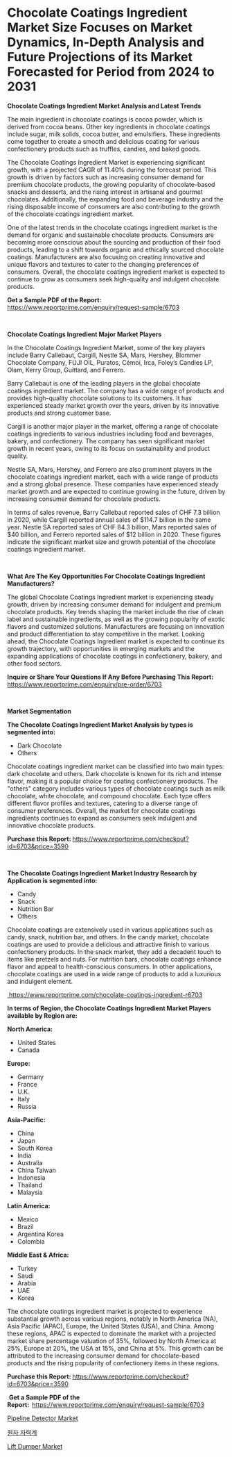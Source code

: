 <p><h1>Chocolate Coatings Ingredient Market Size Focuses on Market Dynamics, In-Depth Analysis and Future Projections of its Market Forecasted for Period from 2024 to 2031</h1></p><p><strong>Chocolate Coatings Ingredient Market Analysis and Latest Trends</strong></p>
<p><p>The main ingredient in chocolate coatings is cocoa powder, which is derived from cocoa beans. Other key ingredients in chocolate coatings include sugar, milk solids, cocoa butter, and emulsifiers. These ingredients come together to create a smooth and delicious coating for various confectionery products such as truffles, candies, and baked goods.</p><p>The Chocolate Coatings Ingredient Market is experiencing significant growth, with a projected CAGR of 11.40% during the forecast period. This growth is driven by factors such as increasing consumer demand for premium chocolate products, the growing popularity of chocolate-based snacks and desserts, and the rising interest in artisanal and gourmet chocolates. Additionally, the expanding food and beverage industry and the rising disposable income of consumers are also contributing to the growth of the chocolate coatings ingredient market.</p><p>One of the latest trends in the chocolate coatings ingredient market is the demand for organic and sustainable chocolate products. Consumers are becoming more conscious about the sourcing and production of their food products, leading to a shift towards organic and ethically sourced chocolate coatings. Manufacturers are also focusing on creating innovative and unique flavors and textures to cater to the changing preferences of consumers. Overall, the chocolate coatings ingredient market is expected to continue to grow as consumers seek high-quality and indulgent chocolate products.</p></p>
<p><strong>Get a Sample PDF of the Report:&nbsp;</strong> <a href="https://www.reportprime.com/enquiry/request-sample/6703">https://www.reportprime.com/enquiry/request-sample/6703</a></p>
<p>&nbsp;</p>
<p><strong>Chocolate Coatings Ingredient Major Market Players</strong></p>
<p><p>In the Chocolate Coatings Ingredient Market, some of the key players include Barry Callebaut, Cargill, Nestle SA, Mars, Hershey, Blommer Chocolate Company, FUJI OIL, Puratos, Cémoi, Irca, Foley’s Candies LP, Olam, Kerry Group, Guittard, and Ferrero. </p><p>Barry Callebaut is one of the leading players in the global chocolate coatings ingredient market. The company has a wide range of products and provides high-quality chocolate solutions to its customers. It has experienced steady market growth over the years, driven by its innovative products and strong customer base.</p><p>Cargill is another major player in the market, offering a range of chocolate coatings ingredients to various industries including food and beverages, bakery, and confectionery. The company has seen significant market growth in recent years, owing to its focus on sustainability and product quality.</p><p>Nestle SA, Mars, Hershey, and Ferrero are also prominent players in the chocolate coatings ingredient market, each with a wide range of products and a strong global presence. These companies have experienced steady market growth and are expected to continue growing in the future, driven by increasing consumer demand for chocolate products.</p><p>In terms of sales revenue, Barry Callebaut reported sales of CHF 7.3 billion in 2020, while Cargill reported annual sales of $114.7 billion in the same year. Nestle SA reported sales of CHF 84.3 billion, Mars reported sales of $40 billion, and Ferrero reported sales of $12 billion in 2020. These figures indicate the significant market size and growth potential of the chocolate coatings ingredient market.</p></p>
<p>&nbsp;</p>
<p><strong>What Are The Key Opportunities For Chocolate Coatings Ingredient Manufacturers?</strong></p>
<p><p>The global Chocolate Coatings Ingredient market is experiencing steady growth, driven by increasing consumer demand for indulgent and premium chocolate products. Key trends shaping the market include the rise of clean label and sustainable ingredients, as well as the growing popularity of exotic flavors and customized solutions. Manufacturers are focusing on innovation and product differentiation to stay competitive in the market. Looking ahead, the Chocolate Coatings Ingredient market is expected to continue its growth trajectory, with opportunities in emerging markets and the expanding applications of chocolate coatings in confectionery, bakery, and other food sectors.</p></p>
<p><strong>Inquire or Share Your Questions If Any Before Purchasing This Report:</strong> <a href="https://www.reportprime.com/enquiry/pre-order/6703">https://www.reportprime.com/enquiry/pre-order/6703</a></p>
<p>&nbsp;</p>
<p><strong>Market Segmentation</strong></p>
<p><strong>The Chocolate Coatings Ingredient Market Analysis by types is segmented into:</strong></p>
<p><ul><li>Dark Chocolate</li><li>Others</li></ul></p>
<p><p>Chocolate coatings ingredient market can be classified into two main types: dark chocolate and others. Dark chocolate is known for its rich and intense flavor, making it a popular choice for coating confectionery products. The "others" category includes various types of chocolate coatings such as milk chocolate, white chocolate, and compound chocolate. Each type offers different flavor profiles and textures, catering to a diverse range of consumer preferences. Overall, the market for chocolate coatings ingredients continues to expand as consumers seek indulgent and innovative chocolate products.</p></p>
<p><strong>Purchase this Report:&nbsp;</strong><a href="https://www.reportprime.com/checkout?id=6703&price=3590">https://www.reportprime.com/checkout?id=6703&price=3590</a></p>
<p>&nbsp;</p>
<p><strong>The Chocolate Coatings Ingredient Market Industry Research by Application is segmented into:</strong></p>
<p><ul><li>Candy</li><li>Snack</li><li>Nutrition Bar</li><li>Others</li></ul></p>
<p><p>Chocolate coatings are extensively used in various applications such as candy, snack, nutrition bar, and others. In the candy market, chocolate coatings are used to provide a delicious and attractive finish to various confectionery products. In the snack market, they add a decadent touch to items like pretzels and nuts. For nutrition bars, chocolate coatings enhance flavor and appeal to health-conscious consumers. In other applications, chocolate coatings are used in a wide range of products to add a luxurious and indulgent element.</p></p>
<p><a href="https://www.reportprime.com/chocolate-coatings-ingredient-r6703">&nbsp;https://www.reportprime.com/chocolate-coatings-ingredient-r6703</a></p>
<p><strong>In terms of Region, the Chocolate Coatings Ingredient Market Players available by Region are:</strong></p>
<p>
    <p> <strong> North America: </strong>
        <ul>
            <li>United States</li>
            <li>Canada</li>
        </ul>
        </p> 
    <p> <strong> Europe: </strong>
        <ul>
            <li>Germany</li>
            <li>France</li>
            <li>U.K.</li>
            <li>Italy</li>
            <li>Russia</li>
        </ul>
        </p> 
    <p> <strong> Asia-Pacific: </strong>
        <ul>
            <li>China</li>
            <li>Japan</li>
            <li>South Korea</li>
            <li>India</li>
            <li>Australia</li>
            <li>China Taiwan</li>
            <li>Indonesia</li>
            <li>Thailand</li>
            <li>Malaysia</li>
        </ul>
        </p> 
    <p> <strong> Latin America: </strong>
        <ul>
            <li>Mexico</li>
            <li>Brazil</li>
            <li>Argentina Korea</li>
            <li>Colombia</li>
        </ul>
        </p> 
    <p> <strong> Middle East & Africa: </strong>
        <ul>
            <li>Turkey</li>
            <li>Saudi</li>
            <li>Arabia</li>
            <li>UAE</li>
            <li>Korea</li>
        </ul>
    </p>
    </p>
<p><p>The chocolate coatings ingredient market is projected to experience substantial growth across various regions, notably in North America (NA), Asia Pacific (APAC), Europe, the United States (USA), and China. Among these regions, APAC is expected to dominate the market with a projected market share percentage valuation of 35%, followed by North America at 25%, Europe at 20%, the USA at 15%, and China at 5%. This growth can be attributed to the increasing consumer demand for chocolate-based products and the rising popularity of confectionery items in these regions.</p></p>
<p><strong>Purchase this Report: </strong><a href="https://www.reportprime.com/checkout?id=6703&price=3590">https://www.reportprime.com/checkout?id=6703&price=3590</a></p>
<p>&nbsp;<strong>Get a Sample PDF of the Report:&nbsp;&nbsp;</strong><a href="https://www.reportprime.com/enquiry/request-sample/6703">https://www.reportprime.com/enquiry/request-sample/6703</a></p>
<p><strong></strong></p>
<p><p><a href="https://view.publitas.com/reportprime-1/pipeline-detector-market-size-share-trends-analysis-report-by-application-regional-outlook-competitive-strategies-and-segment-forecasts-2024-2031/">Pipeline Detector Market</a></p><p><a href="https://github.com/laholand/Market-Research-Report-List-3/blob/main/715338818343.md">원자 자력계</a></p><p><a href="https://view.publitas.com/reportprime-1/lift-dumper-market-size-2024-2031-global-industrial-analysis-key-geographical-regions-market-share-top-key-players-product-types-and-forecast-research-report/">Lift Dumper Market</a></p></p>